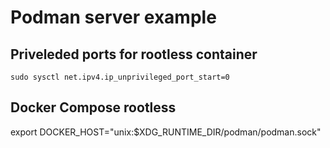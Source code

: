 # Podman server example
## Priveleded ports for rootless container

```sudo sysctl net.ipv4.ip_unprivileged_port_start=0```

## Docker Compose rootless
export DOCKER_HOST="unix:$XDG_RUNTIME_DIR/podman/podman.sock"
